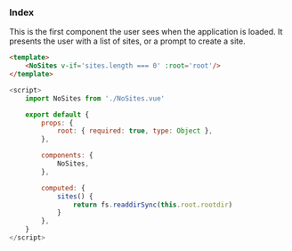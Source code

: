 ### Index

This is the first component the user sees when the application is loaded. It presents the user with a list of sites, or a prompt to create a site.

```html
<template>
    <NoSites v-if='sites.length === 0' :root='root'/>
</template>
```

```javascript
<script>
    import NoSites from './NoSites.vue'

    export default {
        props: {
            root: { required: true, type: Object },
        },

        components: {
            NoSites,
        },

        computed: {
            sites() {
                return fs.readdirSync(this.root.rootdir)
            }
        },
    }
</script>
```
